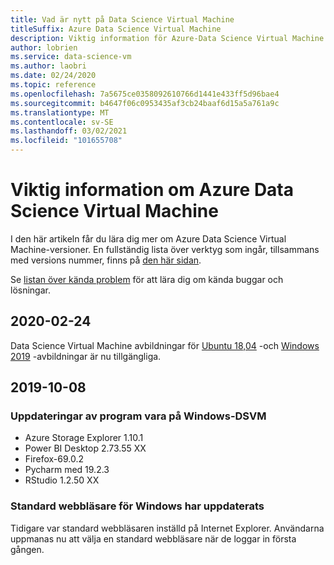 ```yaml
---
title: Vad är nytt på Data Science Virtual Machine
titleSuffix: Azure Data Science Virtual Machine
description: Viktig information för Azure-Data Science Virtual Machine
author: lobrien
ms.service: data-science-vm
ms.author: laobri
ms.date: 02/24/2020
ms.topic: reference
ms.openlocfilehash: 7a5675ce0358092610766d1441e433ff5d96bae4
ms.sourcegitcommit: b4647f06c0953435af3cb24baaf6d15a5a761a9c
ms.translationtype: MT
ms.contentlocale: sv-SE
ms.lasthandoff: 03/02/2021
ms.locfileid: "101655708"
---
```

# <a name="azure-data-science-virtual-machine-release-notes"></a>Viktig information om Azure Data Science Virtual Machine

I den här artikeln får du lära dig mer om Azure Data Science Virtual Machine-versioner. En fullständig lista över verktyg som ingår, tillsammans med versions nummer, finns på [den här sidan](./tools-included.md).

Se [listan över kända problem](reference-known-issues.md) för att lära dig om kända buggar och lösningar.

## <a name="2020-02-24"></a>2020-02-24

Data Science Virtual Machine avbildningar för [Ubuntu 18,04](https://azuremarketplace.microsoft.com/marketplace/apps/microsoft-dsvm.ubuntu-1804?tab=Overview) -och [Windows 2019](https://azuremarketplace.microsoft.com/marketplace/apps/microsoft-dsvm.dsvm-win-2019?tab=Overview) -avbildningar är nu tillgängliga.

## <a name="2019-10-08"></a>2019-10-08

### <a name="updates-to-software-on-the-windows-dsvm"></a>Uppdateringar av program vara på Windows-DSVM

- Azure Storage Explorer 1.10.1
- Power BI Desktop 2.73.55 XX
- Firefox-69.0.2
- Pycharm med 19.2.3
- RStudio 1.2.50 XX

### <a name="default-browser-for-windows-updated"></a>Standard webbläsare för Windows har uppdaterats

Tidigare var standard webbläsaren inställd på Internet Explorer. Användarna uppmanas nu att välja en standard webbläsare när de loggar in första gången.

